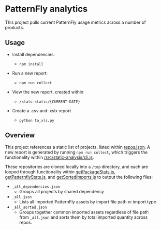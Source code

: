 # PatternFly analytics

This project pulls current PatternFly usage metrics across a number of products.

## Usage

- Install dependencies:
  - `npm install`
- Run a new report:
  - `npm run collect`
- View the new report, created within:
  - `/stats-static/{CURRENT-DATE}`

- Create a .csv and .xslx report
  - `python to_xls.py` 


## Overview

This project references a static list of projects, listed within [repos.json](/repos.json).  A new report is generated by running `npm run collect`, which triggers the functionality within [/src/static-analysis/cli.js](/src/static-analysis/cli.js).

These repositories are cloned locally into a `/tmp` directory, and each are looped through functionality within [getPackageStats.js](/src/static-analysis/getPackageStats.js), [getPatternflyStats.js](/src/static-analysis/getPatternflyStats.js), and [getSortedImports.js](/src/static-analysis/getSortedImports.js) to output the following files:

- `_all_dependencies.json`
  - Groups all projects by shared dependency
- `_all.json`
  - Lists all imported PatternFly assets by import file path or import type
- `_all_sorted.json`
  - Groups together common imported assets regardless of file path from `_all.json` and sorts them by total imported quantity across repos.
